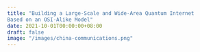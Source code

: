 ```yaml
---
title: "Building a Large-Scale and Wide-Area Quantum Internet
Based on an OSI-Alike Model"
date: 2021-10-01T00:00:00+08:00
draft: false
image: "/images/china-communications.png"
---
```


<script>
window.location.href = "/highlights/china-communication";
</script>